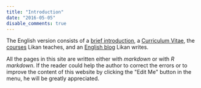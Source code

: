 ```yaml
---
title: "Introduction"
date: "2016-05-05"
disable_comments: true
---
```

 The English version consists of a [brief introduction](/en/about/), a [Curriculum Vitae](/en/cv/lzhan/), the [courses](/en/teach/) Likan teaches, and an [English blog](/en/post/) Likan writes.

All the pages in this site are written either with *markdown* or with *R markdown*. If the reader could help the author to correct the errors or to improve the content of this website by clicking the "Edit Me" button in the menu, he will be greatly appreciated.
